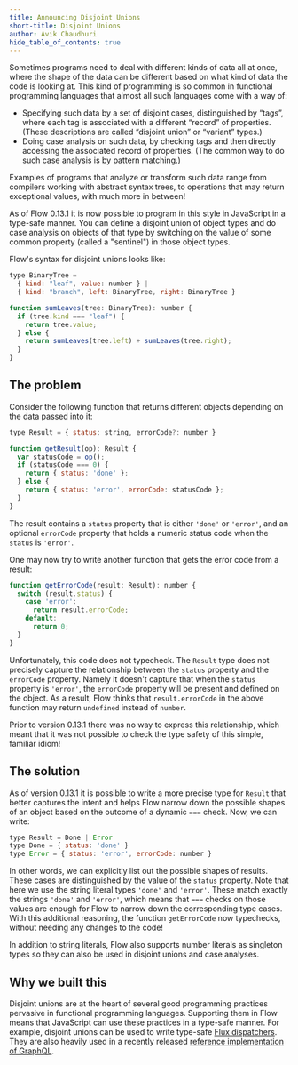 ```yaml
---
title: Announcing Disjoint Unions
short-title: Disjoint Unions
author: Avik Chaudhuri
hide_table_of_contents: true
---
```


Sometimes programs need to deal with different kinds of data all at once, where the shape of the data can be different based on what kind of data the code is looking at. This kind of programming is so common in functional programming languages that almost all such languages come with a way of:

* Specifying such data by a set of disjoint cases, distinguished by “tags”, where each tag is associated with a different “record” of properties. (These descriptions are called “disjoint union” or “variant” types.)
* Doing case analysis on such data, by checking tags and then directly accessing the associated record of properties. (The common way to do such case analysis is by pattern matching.)

Examples of programs that analyze or transform such data range from compilers working with abstract syntax trees, to operations that may return exceptional values,  with much more in between!

As of Flow 0.13.1 it is now possible to program in this style in JavaScript in a type-safe manner. You can define a disjoint union of object types and do case analysis on objects of that type by switching on the value of some common property (called a "sentinel") in those object types.

Flow's syntax for disjoint unions looks like:

```javascript
type BinaryTree =
  { kind: "leaf", value: number } |
  { kind: "branch", left: BinaryTree, right: BinaryTree }

function sumLeaves(tree: BinaryTree): number {
  if (tree.kind === "leaf") {
    return tree.value;
  } else {
    return sumLeaves(tree.left) + sumLeaves(tree.right);
  }
}
```

<!--truncate-->

## The problem

Consider the following function that returns different objects depending on the data passed into it:

```javascript
type Result = { status: string, errorCode?: number }

function getResult(op): Result {
  var statusCode = op();
  if (statusCode === 0) {
    return { status: 'done' };
  } else {
    return { status: 'error', errorCode: statusCode };
  }
}
```

The result contains a `status` property that is either `'done'` or `'error'`,
and an optional `errorCode` property that holds a numeric status code when the
`status` is `'error'`.

One may now try to write another function that gets the error code from a result:

```javascript
function getErrorCode(result: Result): number {
  switch (result.status) {
    case 'error':
      return result.errorCode;
    default:
      return 0;
  }
}
```

Unfortunately, this code does not typecheck. The `Result` type does not precisely
capture the relationship between the `status` property and the `errorCode` property.
Namely it doesn't capture that when the `status` property is `'error'`, the `errorCode`
property will be present and defined on the object. As a result, Flow thinks that
`result.errorCode` in the above function may return `undefined` instead of `number`.

Prior to version 0.13.1 there was no way to express this relationship, which meant
that it was not possible to check the type safety of this simple, familiar idiom!

## The solution

As of version 0.13.1 it is possible to write a more precise type for `Result`
that better captures the intent and helps Flow narrow down the possible shapes
of an object based on the outcome of a dynamic `===` check. Now, we can write:

```javaScript
type Result = Done | Error
type Done = { status: 'done' }
type Error = { status: 'error', errorCode: number }
```

In other words, we can explicitly list out the possible shapes of results. These
cases are distinguished by the value of the `status` property. Note that here
we use the string literal types `'done'` and `'error'`. These match exactly the strings
`'done'` and `'error'`, which means that `===` checks on those values are enough for
Flow to narrow down the corresponding type cases. With this additional reasoning, the
function `getErrorCode` now typechecks, without needing any changes to the code!

In addition to string literals, Flow also supports number literals as singleton types
so they can also be used in disjoint unions and case analyses.

## Why we built this

Disjoint unions are at the heart of several good programming practices pervasive in functional programming languages. Supporting them in Flow means that JavaScript can use these practices in a type-safe manner. For example, disjoint unions can be used to write type-safe [Flux dispatchers](https://facebook.github.io/flux/docs/dispatcher.html). They are also heavily used in a recently released [reference implementation of GraphQL](https://github.com/graphql/graphql-js).
